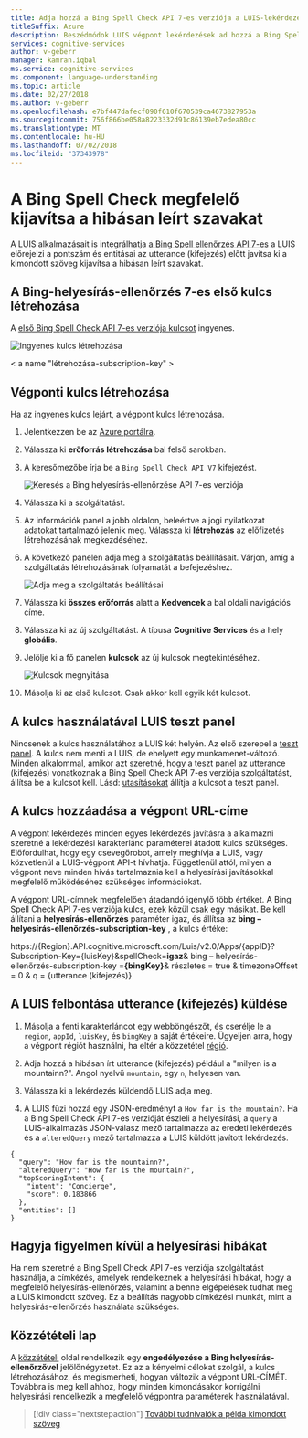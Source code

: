 ```yaml
---
title: Adja hozzá a Bing Spell Check API 7-es verziója a LUIS-lekérdezésekre |} A Microsoft Docs
titleSuffix: Azure
description: Beszédmódok LUIS végpont lekérdezések ad hozzá a Bing Spell ellenőrzés API 7-es megfelelő kijavítsa a hibásan leírt szavakat.
services: cognitive-services
author: v-geberr
manager: kamran.iqbal
ms.service: cognitive-services
ms.component: language-understanding
ms.topic: article
ms.date: 02/27/2018
ms.author: v-geberr
ms.openlocfilehash: e7bf447dafecf090f610f670539ca4673827953a
ms.sourcegitcommit: 756f866be058a8223332d91c86139eb7edea80cc
ms.translationtype: MT
ms.contentlocale: hu-HU
ms.lasthandoff: 07/02/2018
ms.locfileid: "37343978"
---
```

# <a name="correct-misspelled-words-with-bing-spell-check"></a>A Bing Spell Check megfelelő kijavítsa a hibásan leírt szavakat

A LUIS alkalmazásait is integrálhatja [a Bing Spell ellenőrzés API 7-es](https://azure.microsoft.com/services/cognitive-services/spell-check/) a LUIS előrejelzi a pontszám és entitásai az utterance (kifejezés) előtt javítsa ki a kimondott szöveg kijavítsa a hibásan leírt szavakat. 

## <a name="create-first-key-for-bing-spell-check-v7"></a>A Bing-helyesírás-ellenőrzés 7-es első kulcs létrehozása
A [első Bing Spell Check API 7-es verziója kulcsot](https://azure.microsoft.com/try/cognitive-services/?api=spellcheck-api) ingyenes. 

![Ingyenes kulcs létrehozása](./media/luis-tutorial-bing-spellcheck/free-key.png)

< a name "létrehozása-subscription-key" ></a>
## <a name="create-endpoint-key"></a>Végponti kulcs létrehozása
Ha az ingyenes kulcs lejárt, a végpont kulcs létrehozása.

1. Jelentkezzen be az [Azure portálra](https://portal.azure.com). 

2. Válassza ki **erőforrás létrehozása** bal felső sarokban.

3. A keresőmezőbe írja be a `Bing Spell Check API V7` kifejezést.

    ![Keresés a Bing helyesírás-ellenőrzése API 7-es verziója](./media/luis-tutorial-bing-spellcheck/portal-search.png)

4. Válassza ki a szolgáltatást. 

5. Az információk panel a jobb oldalon, beleértve a jogi nyilatkozat adatokat tartalmazó jelenik meg. Válassza ki **létrehozás** az előfizetés létrehozásának megkezdéséhez. 

6. A következő panelen adja meg a szolgáltatás beállításait. Várjon, amíg a szolgáltatás létrehozásának folyamatát a befejezéshez.

    ![Adja meg a szolgáltatás beállításai](./media/luis-tutorial-bing-spellcheck/subscription-settings.png)

7. Válassza ki **összes erőforrás** alatt a **Kedvencek** a bal oldali navigációs címe.

8. Válassza ki az új szolgáltatást. A típusa **Cognitive Services** és a hely **globális**. 

9. Jelölje ki a fő panelen **kulcsok** az új kulcsok megtekintéséhez.

    ![Kulcsok megnyitása](./media/luis-tutorial-bing-spellcheck/grab-keys.png)

10. Másolja ki az első kulcsot. Csak akkor kell egyik két kulcsot. 

## <a name="using-the-key-in-luis-test-panel"></a>A kulcs használatával LUIS teszt panel
Nincsenek a kulcs használatához a LUIS két helyén. Az első szerepel a [teszt panel](interactive-test.md#view-bing-spell-check-corrections-in-test-panel). A kulcs nem menti a LUIS, de ehelyett egy munkamenet-változó. Minden alkalommal, amikor azt szeretné, hogy a teszt panel az utterance (kifejezés) vonatkoznak a Bing Spell Check API 7-es verziója szolgáltatást, állítsa be a kulcsot kell. Lásd: [utasításokat](interactive-test.md#view-bing-spell-check-corrections-in-test-panel) állítja a kulcsot a teszt panel.

## <a name="adding-the-key-to-the-endpoint-url"></a>A kulcs hozzáadása a végpont URL-címe
A végpont lekérdezés minden egyes lekérdezés javításra a alkalmazni szeretné a lekérdezési karakterlánc paraméterei átadott kulcs szükséges. Előfordulhat, hogy egy csevegőrobot, amely meghívja a LUIS, vagy közvetlenül a LUIS-végpont API-t hívhatja. Függetlenül attól, milyen a végpont neve minden hívás tartalmaznia kell a helyesírási javításokkal megfelelő működéséhez szükséges információkat.

A végpont URL-címnek megfelelően átadandó igénylő több értéket. A Bing Spell Check API 7-es verziója kulcs, ezek közül csak egy másikat. Be kell állítani a **helyesírás-ellenőrzés** paraméter igaz, és állítsa az **bing – helyesírás-ellenőrzés-subscription-key** , a kulcs értéke:

https://{Region}.API.cognitive.microsoft.com/Luis/v2.0/Apps/{appID}?Subscription-Key={luisKey}&spellCheck=**igaz**& bing – helyesírás-ellenőrzés-subscription-key =**{bingKey}**& részletes = true & timezoneOffset = 0 & q = {utterance (kifejezés)}

## <a name="send-misspelled-utterance-to-luis"></a>A LUIS felbontása utterance (kifejezés) küldése
1. Másolja a fenti karakterláncot egy webböngészőt, és cserélje le a `region`, `appId`, `luisKey`, és `bingKey` a saját értékeire. Ügyeljen arra, hogy a végpont régiót használni, ha eltér a közzététel [régió](luis-reference-regions.md).

2. Adja hozzá a hibásan írt utterance (kifejezés) például a "milyen is a mountainn?". Angol nyelvű `mountain`, egy `n`, helyesen van. 

3. Válassza ki a lekérdezés küldendő LUIS adja meg.

4. A LUIS fűzi hozzá egy JSON-eredményt a `How far is the mountain?`. Ha a Bing Spell Check API 7-es verzióját észleli a helyesírási, a `query` a LUIS-alkalmazás JSON-válasz mező tartalmazza az eredeti lekérdezés és a `alteredQuery` mező tartalmazza a LUIS küldött javított lekérdezés.

```
{
  "query": "How far is the mountainn?",
  "alteredQuery": "How far is the mountain?",
  "topScoringIntent": {
    "intent": "Concierge",
    "score": 0.183866
  },
  "entities": []
}
```

## <a name="ignore-spelling-mistakes"></a>Hagyja figyelmen kívül a helyesírási hibákat
Ha nem szeretné a Bing Spell Check API 7-es verziója szolgáltatást használja, a címkézés, amelyek rendelkeznek a helyesírási hibákat, hogy a megfelelő helyesírás-ellenőrzés, valamint a benne elgépelések tudhat meg a LUIS kimondott szöveg. Ez a beállítás nagyobb címkézési munkát, mint a helyesírás-ellenőrzés használata szükséges.

## <a name="publishing-page"></a>Közzétételi lap
A [közzétételi](luis-how-to-publish-app.md) oldal rendelkezik egy **engedélyezése a Bing helyesírás-ellenőrzővel** jelölőnégyzetet. Ez az a kényelmi célokat szolgál, a kulcs létrehozásához, és megismerheti, hogyan változik a végpont URL-CÍMÉT. Továbbra is meg kell ahhoz, hogy minden kimondásakor korrigálni helyesírási rendelkezik a megfelelő végpontra paraméterek használatával. 

> [!div class="nextstepaction"]
> [További tudnivalók a példa kimondott szöveg](luis-how-to-add-example-utterances.md)
